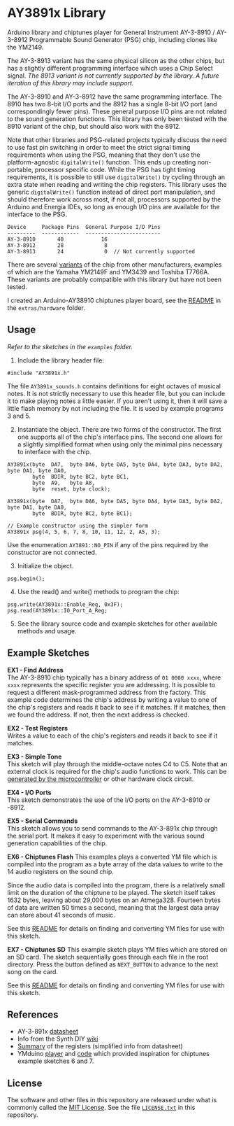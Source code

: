 AY3891x Library
====================

Arduino library and chiptunes player for General Instrument AY-3-8910 / AY-3-8912 Programmable Sound Generator (PSG) chip, including clones like the YM2149.

The AY-3-8913 variant has the same physical silicon as the other chips, but has a slightly different programming interface which uses a Chip Select signal. *The 8913 variant is not currently supported by the library. A future iteration of this library may include support.*

The AY-3-8910 and AY-3-8912 have the same programming interface. The 8910 has two 8-bit I/O ports and the 8912 has a single 8-bit I/O port (and correspondingly fewer pins). These general purpose I/O pins are not related to the sound generation functions. This library has only been tested with the 8910 variant of the chip, but should also work with the 8912.

Note that other libraries and PSG-related projects typically discuss the need to use fast pin switching in order to meet the strict signal timing requirements when using the PSG, meaning that they don't use the platform-agnostic `digitalWrite()` function.  This ends up creating non-portable, processor specific code. While the PSG has tight timing requirements, it is possible to still use `digitalWrite()` by cycling through an extra state when reading and writing the chip registers. This library uses the generic `digitalWrite()` function instead of direct port manipulation, and should therefore work across most, if not all, processors supported by the Arduino and Energia IDEs, so long as enough I/O pins are available for the interface to the PSG.

```
Device     Package Pins  General Purpose I/O Pins
---------  ------------  ------------------------
AY-3-8910       40            16
AY-3-8912       28             8
AY-3-8913       24             0  // Not currently supported
```

There are several [variants][3] of the chip from other manufacturers, examples of which are the Yamaha YM2149F and YM3439 and Toshiba T7766A. These variants are probably compatible with this library but have not been tested.

I created an Arduino-AY38910 chiptunes player board, see the [README][9] in the `extras/hardware` folder.

Usage
-----

*Refer to the sketches in the `examples` folder.*

1. Include the library header file:  
```
#include "AY3891x.h"
```
The file `AY3891x_sounds.h` contains definitions for eight octaves of musical notes. It is not strictly necessary to use this header file, but you can include it to make playing notes a little easier. If you aren't using it, then it will save a little flash memory by not including the file. It is used by example programs 3 and 5.

2. Instantiate the object. There are two forms of the constructor. The first one supports all of the chip's interface pins. The second one allows for a slightly simplified format when using only the minimal pins necessary to interface with the chip.
```
AY3891x(byte  DA7,  byte DA6, byte DA5, byte DA4, byte DA3, byte DA2, byte DA1, byte DA0,
        byte  BDIR, byte BC2, byte BC1,
        byte  A9,   byte A8,
        byte  reset, byte clock);
```
```
AY3891x(byte  DA7,  byte DA6, byte DA5, byte DA4, byte DA3, byte DA2, byte DA1, byte DA0,
        byte  BDIR, byte BC2, byte BC1);
```
```
// Example constructor using the simpler form
AY3891x psg(4, 5, 6, 7, 8, 10, 11, 12, 2, A5, 3);
```
Use the enumeration `AY3891::NO_PIN` if any of the pins required by the constructor are not connected.

3. Initialize the object.
```
psg.begin();
```

4. Use the read() and write() methods to program the chip:
```
psg.write(AY3891x::Enable_Reg, 0x3F);  
psg.read(AY3891x::IO_Port_A_Reg;
```

5. See the library source code and example sketches for other available methods and usage.

Example Sketches
----------------
**EX1 - Find Address**  
The AY-3-8910 chip typically has a binary address of `01 0000 xxxx`,
where `xxxx` represents the specific register you are addressing.
It is possible to request a different mask-programmed address from the factory.
This example code determines the chip's address by writing a value
to one of the chip's registers and reads it back to see if it matches.
If it matches, then we found the address. If not, then the next address
is checked.

**EX2 - Test Registers**  
Writes a value to each of the chip's registers and reads it back to see if it matches.

**EX3 - Simple Tone**  
This sketch will play through the middle-octave notes C4 to C5.
Note that an external clock is required for the chip's audio functions to work. This can be [generated by the microcontroller][2] or other hardware clock circuit.

**EX4 - I/O Ports**  
This sketch demonstrates the use of the I/O ports on the AY-3-8910 or -8912.

**EX5 - Serial Commands**  
This sketch allows you to send commands to the AY-3-891x chip through the serial port. It makes it easy to experiment with the various sound generation capabilities of the chip.

**EX6 - Chiptunes Flash**
This examples plays a converted YM file which is compiled into the program as a byte array of the data values to write to the 14 audio
registers on the sound chip.

Since the audio data is compiled into the program, there is a relatively small limit on the duration of the chiptune to be played. The sketch itself takes 1632 bytes, leaving about 29,000 bytes on an Atmega328. Fourteen bytes of data are written 50 times a second, meaning that the largest data array can store about 41 seconds of music.

See this [README][6] for details on finding and converting YM files for use with this sketch.

**EX7 - Chiptunes SD**
This example sketch plays YM files which are stored on an SD card. The sketch sequentially goes through each file in the root directory. Press the button defined as `NEXT_BUTTON` to advance to the next song on the card. 

See this [README][6] for details on finding and converting YM files for use with this sketch.


References
----------
+ AY-3-891x [datasheet][1]
+ Info from the Synth DIY [wiki][4]
+ [Summary][5] of the registers (simplified info from datasheet)
+ YMduino [player][7] and [code][8] which provided inspiration for chiptunes example sketches 6 and 7.

License
-------
The software and other files in this repository are released under what is commonly called the [MIT License][100]. See the file [`LICENSE.txt`][101] in this repository.


[1]: http://map.grauw.nl/resources/sound/generalinstrument_ay-3-8910.pdf
[2]: https://www.instructables.com/Arduino-MIDI-Chiptune-Synthesizer/
[3]: https://en.wikipedia.org/wiki/General_Instrument_AY-3-8910#Variants
[4]: https://sdiy.info/wiki/General_Instrument_AY-3-8910
[5]: ./Register-Summary.md
[6]: ./extras/tools/README.md
[7]: https://homes.cs.washington.edu/~eqy/ymduino.html
[8]: https://github.com/eqy/ymduino
[9]: ./extras/hardware/README.md
[100]: https://choosealicense.com/licenses/mit/
[101]: ./LICENSE.txt
